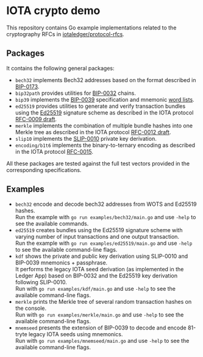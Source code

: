 # IOTA crypto demo
This repository contains Go example implementations related to the cryptography RFCs in [iotaledger/protocol-rfcs](https://github.com/iotaledger/protocol-rfcs).

## Packages
It contains the following general packages:
- `bech32` implements Bech32 addresses based on the format described in [BIP-0173](https://github.com/bitcoin/bips/blob/master/bip-0173.mediawiki). 
- `bip32path` provides utilities for [BIP-0032](https://github.com/bitcoin/bips/blob/master/bip-0032.mediawiki) chains.
- `bip39` implements the [BIP-0039](https://github.com/bitcoin/bips/blob/master/bip-0039.mediawiki) specification and mnemonic [word lists](https://github.com/bitcoin/bips/blob/master/bip-0039/bip-0039-wordlists.md).
- `ed25519` provides utilities to generate and verify transaction bundles using the [Ed25519](https://ed25519.cr.yp.to/) signature scheme as described in the IOTA protocol [RFC-0009 draft](https://github.com/iotaledger/protocol-rfcs/pull/9).
- `merkle` implements the combination of multiple bundle hashes into one Merkle tree as described in the IOTA protocol [RFC-0012 draft](https://github.com/iotaledger/protocol-rfcs/pull/12).
- `slip10` implements the [SLIP-0010](https://github.com/satoshilabs/slips/blob/master/slip-0010.md) private key derivation.
- `encoding/b1t6` implements the binary-to-ternary encoding as described in the IOTA protocol [RFC-0015](https://github.com/iotaledger/protocol-rfcs/blob/master/text/0015-binary-to-ternary-encoding/0015-binary-to-ternary-encoding.md).

All these packages are tested against the full test vectors provided in the corresponding specifications.

## Examples
- `bech32` encode and decode bech32 addresses from WOTS and Ed25519 hashes.<br>
Run the example with `go run examples/bech32/main.go` and use `-help` to see the available commands.
- `ed25519` creates bundles using the Ed25519 signature scheme with varying number of input transactions and one output transaction.<br>
Run the example with `go run examples/ed25519/main.go` and use `-help` to see the available command-line flags.
- `kdf` shows the private and public key derivation using SLIP-0010 and BIP-0039 mnemonics + passphrase.<br>
It performs the legacy IOTA seed derivation (as implemented in the Ledger App) based on BIP-0032 and the Ed25519 key derivation following SLIP-0010.<br>
Run with `go run examples/kdf/main.go` and use `-help` to see the available command-line flags.
- `merkle` prints the Merkle tree of several random transaction hashes on the console.<br>
Run with `go run examples/merkle/main.go` and use `-help` to see the available command-line flags.
- `mnemseed` presents the extension of BIP-0039 to decode and encode 81-tryte legacy IOTA seeds using mnemonics.<br>
Run with `go run examples/mnemseed/main.go` and use `-help` to see the available command-line flags.
